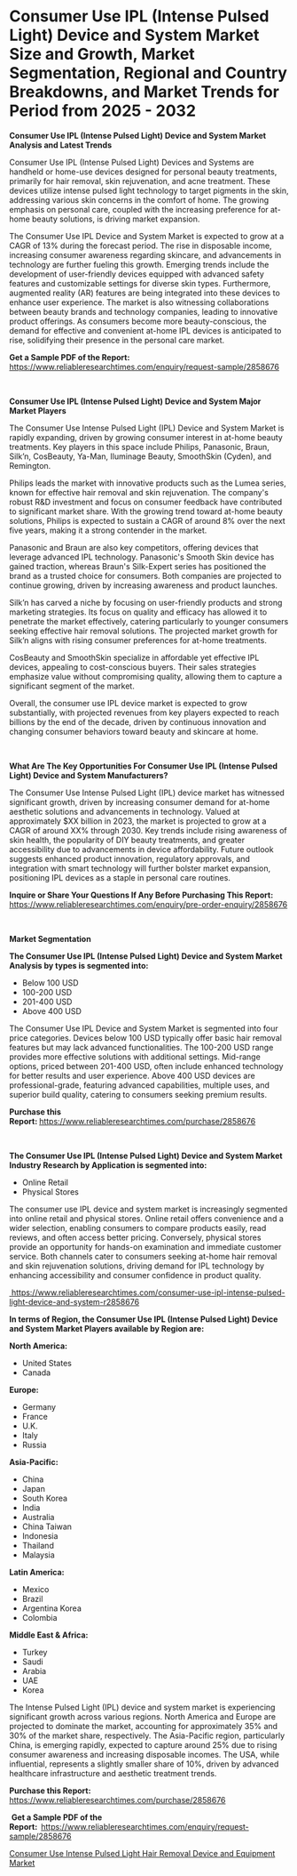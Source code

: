 <p><h1>Consumer Use IPL (Intense Pulsed Light) Device and System Market Size and Growth, Market Segmentation, Regional and Country Breakdowns, and Market Trends for Period from 2025 -  2032</h1></p><p><strong>Consumer Use IPL (Intense Pulsed Light) Device and System Market Analysis and Latest Trends</strong></p>
<p><p>Consumer Use IPL (Intense Pulsed Light) Devices and Systems are handheld or home-use devices designed for personal beauty treatments, primarily for hair removal, skin rejuvenation, and acne treatment. These devices utilize intense pulsed light technology to target pigments in the skin, addressing various skin concerns in the comfort of home. The growing emphasis on personal care, coupled with the increasing preference for at-home beauty solutions, is driving market expansion.</p><p>The Consumer Use IPL Device and System Market is expected to grow at a CAGR of 13% during the forecast period. The rise in disposable income, increasing consumer awareness regarding skincare, and advancements in technology are further fueling this growth. Emerging trends include the development of user-friendly devices equipped with advanced safety features and customizable settings for diverse skin types. Furthermore, augmented reality (AR) features are being integrated into these devices to enhance user experience. The market is also witnessing collaborations between beauty brands and technology companies, leading to innovative product offerings. As consumers become more beauty-conscious, the demand for effective and convenient at-home IPL devices is anticipated to rise, solidifying their presence in the personal care market.</p></p>
<p><strong>Get a Sample PDF of the Report:&nbsp;</strong> <a href="https://www.reliableresearchtimes.com/enquiry/request-sample/2858676?utm_campaign=2792&utm_medium=2&utm_source=Github&utm_content=ia&utm_term=12032025&utm_id=consumer-use-ipl-intense-pulsed-light-device-and-system">https://www.reliableresearchtimes.com/enquiry/request-sample/2858676</a></p>
<p>&nbsp;</p>
<p><strong>Consumer Use IPL (Intense Pulsed Light) Device and System Major Market Players</strong></p>
<p><p>The Consumer Use Intense Pulsed Light (IPL) Device and System Market is rapidly expanding, driven by growing consumer interest in at-home beauty treatments. Key players in this space include Philips, Panasonic, Braun, Silk’n, CosBeauty, Ya-Man, Iluminage Beauty, SmoothSkin (Cyden), and Remington.</p><p>Philips leads the market with innovative products such as the Lumea series, known for effective hair removal and skin rejuvenation. The company's robust R&D investment and focus on consumer feedback have contributed to significant market share. With the growing trend toward at-home beauty solutions, Philips is expected to sustain a CAGR of around 8% over the next five years, making it a strong contender in the market.</p><p>Panasonic and Braun are also key competitors, offering devices that leverage advanced IPL technology. Panasonic's Smooth Skin device has gained traction, whereas Braun's Silk-Expert series has positioned the brand as a trusted choice for consumers. Both companies are projected to continue growing, driven by increasing awareness and product launches.</p><p>Silk’n has carved a niche by focusing on user-friendly products and strong marketing strategies. Its focus on quality and efficacy has allowed it to penetrate the market effectively, catering particularly to younger consumers seeking effective hair removal solutions. The projected market growth for Silk’n aligns with rising consumer preferences for at-home treatments.</p><p>CosBeauty and SmoothSkin specialize in affordable yet effective IPL devices, appealing to cost-conscious buyers. Their sales strategies emphasize value without compromising quality, allowing them to capture a significant segment of the market.</p><p>Overall, the consumer use IPL device market is expected to grow substantially, with projected revenues from key players expected to reach billions by the end of the decade, driven by continuous innovation and changing consumer behaviors toward beauty and skincare at home.</p></p>
<p>&nbsp;</p>
<p><strong>What Are The Key Opportunities For Consumer Use IPL (Intense Pulsed Light) Device and System Manufacturers?</strong></p>
<p><p>The Consumer Use Intense Pulsed Light (IPL) device market has witnessed significant growth, driven by increasing consumer demand for at-home aesthetic solutions and advancements in technology. Valued at approximately $XX billion in 2023, the market is projected to grow at a CAGR of around XX% through 2030. Key trends include rising awareness of skin health, the popularity of DIY beauty treatments, and greater accessibility due to advancements in device affordability. Future outlook suggests enhanced product innovation, regulatory approvals, and integration with smart technology will further bolster market expansion, positioning IPL devices as a staple in personal care routines.</p></p>
<p><strong>Inquire or Share Your Questions If Any Before Purchasing This Report:</strong> <a href="https://www.reliableresearchtimes.com/enquiry/pre-order-enquiry/2858676?utm_campaign=2792&utm_medium=2&utm_source=Github&utm_content=ia&utm_term=12032025&utm_id=consumer-use-ipl-intense-pulsed-light-device-and-system">https://www.reliableresearchtimes.com/enquiry/pre-order-enquiry/2858676</a></p>
<p>&nbsp;</p>
<p><strong>Market Segmentation</strong></p>
<p><strong>The Consumer Use IPL (Intense Pulsed Light) Device and System Market Analysis by types is segmented into:</strong></p>
<p><ul><li>Below 100 USD</li><li>100-200 USD</li><li>201-400 USD</li><li>Above 400 USD</li></ul></p>
<p><p>The Consumer Use IPL Device and System Market is segmented into four price categories. Devices below 100 USD typically offer basic hair removal features but may lack advanced functionalities. The 100-200 USD range provides more effective solutions with additional settings. Mid-range options, priced between 201-400 USD, often include enhanced technology for better results and user experience. Above 400 USD devices are professional-grade, featuring advanced capabilities, multiple uses, and superior build quality, catering to consumers seeking premium results.</p></p>
<p><strong>Purchase this Report:&nbsp;</strong><a href="https://www.reliableresearchtimes.com/purchase/2858676?utm_campaign=2792&utm_medium=2&utm_source=Github&utm_content=ia&utm_term=12032025&utm_id=consumer-use-ipl-intense-pulsed-light-device-and-system">https://www.reliableresearchtimes.com/purchase/2858676</a></p>
<p>&nbsp;</p>
<p><strong>The Consumer Use IPL (Intense Pulsed Light) Device and System Market Industry Research by Application is segmented into:</strong></p>
<p><ul><li>Online Retail</li><li>Physical Stores</li></ul></p>
<p><p>The consumer use IPL device and system market is increasingly segmented into online retail and physical stores. Online retail offers convenience and a wider selection, enabling consumers to compare products easily, read reviews, and often access better pricing. Conversely, physical stores provide an opportunity for hands-on examination and immediate customer service. Both channels cater to consumers seeking at-home hair removal and skin rejuvenation solutions, driving demand for IPL technology by enhancing accessibility and consumer confidence in product quality.</p></p>
<p><a href="https://www.reliableresearchtimes.com/consumer-use-ipl-intense-pulsed-light-device-and-system-r2858676?utm_campaign=2792&utm_medium=2&utm_source=Github&utm_content=ia&utm_term=12032025&utm_id=consumer-use-ipl-intense-pulsed-light-device-and-system">&nbsp;https://www.reliableresearchtimes.com/consumer-use-ipl-intense-pulsed-light-device-and-system-r2858676</a></p>
<p><strong>In terms of Region, the Consumer Use IPL (Intense Pulsed Light) Device and System Market Players available by Region are:</strong></p>
<p>
    <p> <strong> North America: </strong>
        <ul>
            <li>United States</li>
            <li>Canada</li>
        </ul>
        </p> 
    <p> <strong> Europe: </strong>
        <ul>
            <li>Germany</li>
            <li>France</li>
            <li>U.K.</li>
            <li>Italy</li>
            <li>Russia</li>
        </ul>
        </p> 
    <p> <strong> Asia-Pacific: </strong>
        <ul>
            <li>China</li>
            <li>Japan</li>
            <li>South Korea</li>
            <li>India</li>
            <li>Australia</li>
            <li>China Taiwan</li>
            <li>Indonesia</li>
            <li>Thailand</li>
            <li>Malaysia</li>
        </ul>
        </p> 
    <p> <strong> Latin America: </strong>
        <ul>
            <li>Mexico</li>
            <li>Brazil</li>
            <li>Argentina Korea</li>
            <li>Colombia</li>
        </ul>
        </p> 
    <p> <strong> Middle East & Africa: </strong>
        <ul>
            <li>Turkey</li>
            <li>Saudi</li>
            <li>Arabia</li>
            <li>UAE</li>
            <li>Korea</li>
        </ul>
    </p>
    </p>
<p><p>The Intense Pulsed Light (IPL) device and system market is experiencing significant growth across various regions. North America and Europe are projected to dominate the market, accounting for approximately 35% and 30% of the market share, respectively. The Asia-Pacific region, particularly China, is emerging rapidly, expected to capture around 25% due to rising consumer awareness and increasing disposable incomes. The USA, while influential, represents a slightly smaller share of 10%, driven by advanced healthcare infrastructure and aesthetic treatment trends.</p></p>
<p><strong>Purchase this Report: </strong><a href="https://www.reliableresearchtimes.com/purchase/2858676?utm_campaign=2792&utm_medium=2&utm_source=Github&utm_content=ia&utm_term=12032025&utm_id=consumer-use-ipl-intense-pulsed-light-device-and-system">https://www.reliableresearchtimes.com/purchase/2858676</a></p>
<p>&nbsp;<strong>Get a Sample PDF of the Report:&nbsp;&nbsp;</strong><a href="https://www.reliableresearchtimes.com/enquiry/request-sample/2858676?utm_campaign=2792&utm_medium=2&utm_source=Github&utm_content=ia&utm_term=12032025&utm_id=consumer-use-ipl-intense-pulsed-light-device-and-system">https://www.reliableresearchtimes.com/enquiry/request-sample/2858676</a></p>
<p><strong></strong></p>
<p><p><a href="https://github.com/danikabiele541/Market-Research-Report-List-1/blob/main/consumer-use-intense-pulsed-light-hair-removal-device-and-equipment-market.md?utm_campaign=2792&utm_medium=2&utm_source=Github&utm_content=ia&utm_term=12032025&utm_id=consumer-use-ipl-intense-pulsed-light-device-and-system">Consumer Use Intense Pulsed Light Hair Removal Device and Equipment Market</a></p></p>